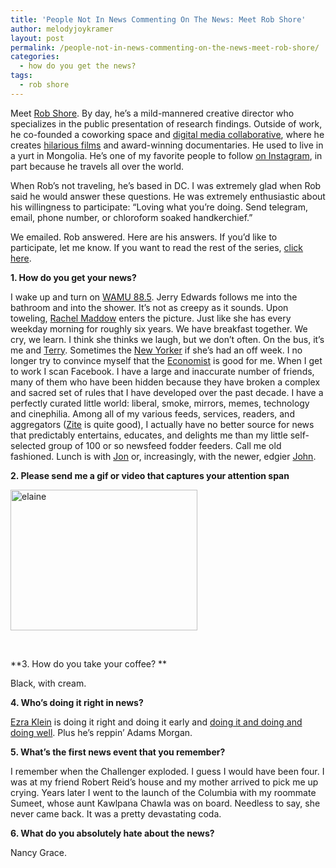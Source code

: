 ```yaml
---
title: 'People Not In News Commenting On The News: Meet Rob Shore'
author: melodyjoykramer
layout: post
permalink: /people-not-in-news-commenting-on-the-news-meet-rob-shore/
categories:
  - how do you get the news?
tags:
  - rob shore
---
```

Meet [Rob Shore][1]. By day, he&#8217;s a mild-mannered creative director who specializes in the public presentation of research findings. Outside of work, he co-founded a coworking space and [digital media collaborative][2], where he creates [hilarious films][3] and award-winning documentaries. He used to live in a yurt in Mongolia. He&#8217;s one of my favorite people to follow [on Instagram][4], in part because he travels all over the world.

When Rob&#8217;s not traveling, he&#8217;s based in DC. I was extremely glad when Rob said he would answer these questions. He was extremely enthusiastic about his willingness to participate: &#8220;Loving what you&#8217;re doing. Send telegram, email, phone number, or chloroform soaked handkerchief.&#8221;

We emailed. Rob answered. Here are his answers. If you&#8217;d like to participate, let me know. If you want to read the rest of the series, [click here][5].

**1. How do you get your news?**

I wake up and turn on [WAMU 88.5][6]. Jerry Edwards follows me into the bathroom and into the shower. It&#8217;s not as creepy as it sounds. Upon toweling, [Rachel Maddow][7] enters the picture. Just like she has every weekday morning for roughly six years. We have breakfast together. We cry, we learn. I think she thinks we laugh, but we don&#8217;t often. On the bus, it&#8217;s me and [Terry][8]. Sometimes the [New Yorker][9] if she&#8217;s had an off week. I no longer try to convince myself that the [Economist][10] is good for me. When I get to work I scan Facebook. I have a large and inaccurate number of friends, many of them who have been hidden because they have broken a complex and sacred set of rules that I have developed over the past decade. I have a perfectly curated little world: liberal, smoke, mirrors, memes, technology and cinephilia. Among all of my various feeds, services, readers, and aggregators ([Zite][11] is quite good), I actually have no better source for news that predictably entertains, educates, and delights me than my little self-selected group of 100 or so newsfeed fodder feeders. Call me old fashioned. Lunch is with [Jon][12] or, increasingly, with the newer, edgier [John][13].

**2. Please send me a gif or video that captures your attention span**

[<img class="alignnone size-full wp-image-339" src="http://www.melodyjk.com/wp-content/uploads/2014/12/unnamed-1.gif" alt="elaine" width="299" height="225" />][14]

&nbsp;

**3. How do you take your coffee? **

Black, with cream.

**4. Who&#8217;s doing it right in news?**

[Ezra Klein][15] is doing it right and doing it early and [doing it and doing and doing well][16]. Plus he&#8217;s reppin&#8217; Adams Morgan.

**5. What&#8217;s the first news event that you remember?**

I remember when the Challenger exploded. I guess I would have been four. I was at my friend Robert Reid&#8217;s house and my mother arrived to pick me up crying. Years later I went to the launch of the Columbia with my roommate Sumeet, whose aunt Kawlpana Chawla was on board. Needless to say, she never came back. It was a pretty devastating coda.

**6. What do you absolutely hate about the news?**

Nancy Grace.

 [1]: https://twitter.com/rcshore
 [2]: http://rcshore.com/about.php
 [3]: https://www.youtube.com/watch?v=ogfd1ZDpVvA
 [4]: http://instagram.com/rcshore
 [5]: http://www.melodyjk.com/category/how-do-you-get-the-news/
 [6]: http://wamu.org/
 [7]: http://www.rachelmaddow.com/
 [8]: http://www.npr.org/programs/fresh-air/
 [9]: http://www.newyorker.com/
 [10]: http://www.economist.com/
 [11]: http://zite.com/
 [12]: http://thedailyshow.cc.com/
 [13]: http://www.iamjohnoliver.com/
 [14]: http://www.melodyjk.com/wp-content/uploads/2014/12/unnamed-1.gif
 [15]: https://twitter.com/ezraklein
 [16]: https://www.youtube.com/watch?v=O53yqG0KgmQ